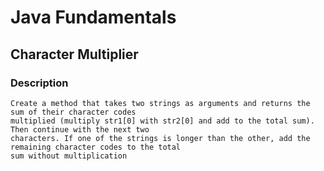 # Java Fundamentals

## Character Multiplier

### Description
    Create a method that takes two strings as arguments and returns the sum of their character codes
    multiplied (multiply str1[0] with str2[0] and add to the total sum). Then continue with the next two
    characters. If one of the strings is longer than the other, add the remaining character codes to the total
    sum without multiplication